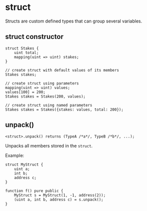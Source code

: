 # struct

Structs are custom defined types that can group several variables.

## struct constructor

```solidity
struct Stakes {
    uint total;
    mapping(uint => uint) stakes;
}

// create struct with default values of its members
Stakes stakes;

// create struct using parameters
mapping(uint => uint) values;
values[100] = 200;
Stakes stakes = Stakes(200, values);

// create struct using named parameters
Stakes stakes = Stakes({stakes: values, total: 200});
```

## unpack()

```solidity
<struct>.unpack() returns (TypeA /*a*/, TypeB /*b*/, ...);
```

Unpacks all members stored in the `struct`.

Example:

```solidity
struct MyStruct {
    uint a;
    int b;
    address c;
}

function f() pure public {
    MyStruct s = MyStruct(1, -1, address(2));
    (uint a, int b, address c) = s.unpack();
}
```